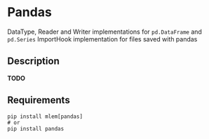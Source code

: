 # Pandas

DataType, Reader and Writer implementations for `pd.DataFrame` and `pd.Series`
ImportHook implementation for files saved with pandas

## Description

**TODO**

## Requirements

```cli
pip install mlem[pandas]
# or
pip install pandas
```
